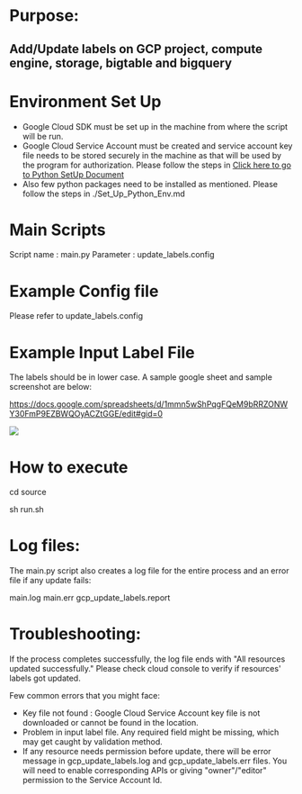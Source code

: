 Purpose:
========
Add/Update labels on GCP project, compute engine, storage, bigtable and bigquery
-

Environment Set Up
==================
- Google Cloud SDK must be set up in the machine from where the script will be run.
- Google Cloud Service Account must be created and service account key file needs to be stored securely in the machine
as that will be used by the program for authorization. Please follow the steps in 
[Click here to go to Python SetUp Document](Set_Up_Python_Env.md)
- Also few python packages need to be installed as mentioned. Please follow the steps in ./Set_Up_Python_Env.md


Main Scripts
============
Script name : main.py
Parameter : update_labels.config


Example Config file
===================
Please refer to update_labels.config 

Example Input Label File
===================
The labels should be in lower case. A sample google sheet and sample screenshot are below:

https://docs.google.com/spreadsheets/d/1mmn5wShPqgFQeM9bRRZONWY30FmP9EZBWQOyACZtGGE/edit#gid=0

![](./sample_label_file.png)

How to execute
===============
cd source

sh run.sh


Log files:
=========
The main.py script also creates a log file for the entire process and an error file if any update fails:

main.log
main.err
gcp_update_labels.report

Troubleshooting:
===============
If the process completes successfully, the log file ends with "All resources updated successfully." 
Please check cloud console to verify if resources' labels got updated.

Few common errors that you might face:
- Key file not found : Google Cloud Service Account key file is not downloaded or cannot be found in the location.
- Problem in input label file. Any required field might be missing, which may get caught by validation method.
- If any resource needs permission before update, there will be error message in gcp_update_labels.log and 
gcp_update_labels.err files. You will need to enable corresponding APIs or giving "owner"/"editor" permission to the 
Service Account Id.
